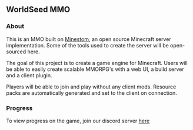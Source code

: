 ## WorldSeed MMO

### About
This is an MMO built on [Minestom](https://github.com/Minestom/Minestom), an open source Minecraft server implementation. Some of the tools used to create the server will be open-sourced here.

The goal of this project is to create a game engine for Minecraft. Users will be able to easily create scalable MMORPG's with a web UI, a build server and a client plugin.

Players will be able to join and play without any client mods. Resource packs are automatically generated and set to the client on connection.

### Progress
To view progress on the game, join our discord server [here](https://discord.com/invite/nwqKh4QWpy)
